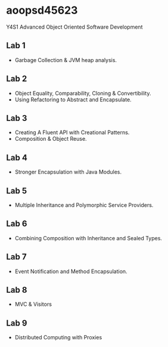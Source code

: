 # aoopsd45623

Y4S1 Advanced Object Oriented Software Development

## Lab 1

- Garbage Collection & JVM heap analysis.

## Lab 2

- Object Equality, Comparability, Cloning & Convertibility.
- Using Refactoring to Abstract and Encapsulate.

## Lab 3

- Creating A Fluent API with Creational Patterns.
- Composition & Object Reuse.

## Lab 4

- Stronger Encapsulation with Java Modules.

## Lab 5

- Multiple Inheritance and Polymorphic Service Providers.

## Lab 6

- Combining Composition with Inheritance and Sealed Types.

## Lab 7

- Event Notification and Method Encapsulation.

## Lab 8

- MVC & Visitors

## Lab 9

- Distributed Computing with Proxies
